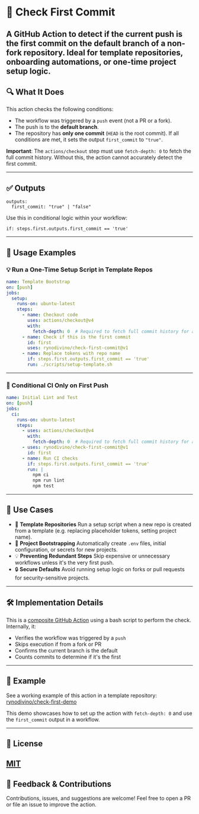 # :vertical_traffic_light: Check First Commit
**A GitHub Action to detect if the current push is the first commit on the default branch of a non-fork repository.**
Ideal for template repositories, onboarding automations, or one-time project setup logic.
---
## :mag: What It Does
This action checks the following conditions:
- The workflow was triggered by a `push` event (not a PR or a fork).
- The push is to the **default branch**.
- The repository has **only one commit** (`HEAD` is the root commit).
If all conditions are met, it sets the output `first_commit` to `"true"`.

**Important**: The `actions/checkout` step must use `fetch-depth: 0` to fetch the full commit history. Without this, the action cannot accurately detect the first commit.

---
## :white_check_mark: Outputs
```
outputs:
  first_commit: "true" | "false"
```
Use this in conditional logic within your workflow:
```
if: steps.first.outputs.first_commit == 'true'
```
---
## :rocket: Usage Examples
### :bulb: Run a One-Time Setup Script in Template Repos
```yaml
name: Template Bootstrap
on: [push]
jobs:
  setup:
    runs-on: ubuntu-latest
    steps:
      - name: Checkout code
        uses: actions/checkout@v4
        with:
          fetch-depth: 0  # Required to fetch full commit history for accurate first-commit detection
      - name: Check if this is the first commit
        id: first
        uses: rynodivino/check-first-commit@v1
      - name: Replace tokens with repo name
        if: steps.first.outputs.first_commit == 'true'
        run: ./scripts/setup-template.sh
```
---
### :test_tube: Conditional CI Only on First Push
```yaml
name: Initial Lint and Test
on: [push]
jobs:
  ci:
    runs-on: ubuntu-latest
    steps:
      - uses: actions/checkout@v4
        with:
          fetch-depth: 0  # Required to fetch full commit history for accurate first-commit detection
      - uses: rynodivino/check-first-commit@v1
        id: first
      - name: Run CI checks
        if: steps.first.outputs.first_commit == 'true'
        run: |
          npm ci
          npm run lint
          npm test
```
---
## :open_file_folder: Use Cases
- :bricks: **Template Repositories**
  Run a setup script when a new repo is created from a template (e.g. replacing placeholder tokens, setting project name).
- :rocket: **Project Bootstrapping**
  Automatically create `.env` files, initial configuration, or secrets for new projects.
- :bulb: **Preventing Redundant Steps**
  Skip expensive or unnecessary workflows unless it's the very first push.
- :lock: **Secure Defaults**
  Avoid running setup logic on forks or pull requests for security-sensitive projects.
---
## :hammer_and_wrench: Implementation Details
This is a [composite GitHub Action](https://docs.github.com/en/actions/creating-actions/creating-a-composite-action) using a bash script to perform the check.
Internally, it:
- Verifies the workflow was triggered by a `push`
- Skips execution if from a fork or PR
- Confirms the current branch is the default
- Counts commits to determine if it's the first
---

## :rocket: Example
See a working example of this action in a template repository:  
[rynodivino/check-first-demo](https://github.com/rynodivino/check-first-demo)

This demo showcases how to set up the action with `fetch-depth: 0` and use the `first_commit` output in a workflow.

---

## :page_facing_up: License
[MIT](LICENSE)
---
## :speech_balloon: Feedback & Contributions
Contributions, issues, and suggestions are welcome!
Feel free to open a PR or file an issue to improve the action.
